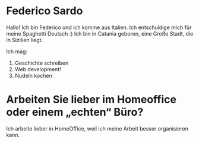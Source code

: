 # Federico Sardo 
Hallo! Ich bin Federico und ich komme aus Italien. Ich entschuldige mich für meine Spaghetti Deutsch :)
Ich bin in Catania geboren, eine Große Stadt, die in Sizilien liegt.

Ich mag:
1. Geschichte schreiben
2. Web development!
3. Nudeln kochen

# Arbeiten Sie lieber im Homeoffice oder einem „echten“ Büro?
Ich arbeite lieber in HomeOffice, weil ich meine Arbeit besser organisieren kann.
